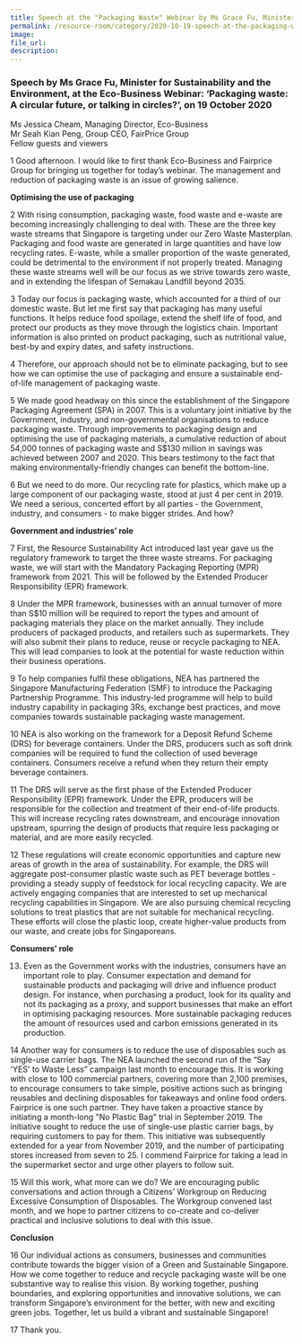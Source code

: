 ```yaml
---  
title: Speech at the "Packaging Waste" Webinar by Ms Grace Fu, Minister for Sustainability and the Environment, organised by Eco-Business  
permalink: /resource-room/category/2020-10-19-speech-at-the-packaging-waste-webinar/  
image:  
file_url:  
description:  
---  
```


### Speech by Ms Grace Fu, Minister for Sustainability and the Environment, at the Eco-Business Webinar: ‘Packaging waste: A circular future, or talking in circles?’, on 19 October 2020  

Ms Jessica Cheam, Managing Director, Eco-Business  
Mr Seah Kian Peng, Group CEO, FairPrice Group  
Fellow guests and viewers  

1 Good afternoon. I would like to first thank Eco-Business and Fairprice Group for bringing us together for today’s webinar. The management and reduction of packaging waste is an issue of growing salience.  

**Optimising the use of packaging**  

2 With rising consumption, packaging waste, food waste and e-waste are becoming increasingly challenging to deal with. These are the three key waste streams that Singapore is targeting under our Zero Waste Masterplan. Packaging and food waste are generated in large quantities and have low recycling rates. E-waste, while a smaller proportion of the waste generated, could be detrimental to the environment if not properly treated. Managing these waste streams well will be our focus as we strive towards zero waste, and in extending the lifespan of Semakau Landfill beyond 2035.  

3 Today our focus is packaging waste, which accounted for a third of our domestic waste. But let me first say that packaging has many useful functions. It helps reduce food spoilage, extend the shelf life of food, and protect our products as they move through the logistics chain. Important information is also printed on product packaging, such as nutritional value, best-by and expiry dates, and safety instructions.  

4 Therefore, our approach should not be to eliminate packaging, but to see how we can optimise the use of packaging and ensure a sustainable end-of-life management of packaging waste.  

5 We made good headway on this since the establishment of the Singapore Packaging Agreement (SPA) in 2007. This is a voluntary joint initiative by the Government, industry, and non-governmental organisations to reduce packaging waste. Through improvements to packaging design and optimising the use of packaging materials, a cumulative reduction of about 54,000 tonnes of packaging waste and S$130 million in savings was achieved between 2007 and 2020. This bears testimony to the fact that making environmentally-friendly changes can benefit the bottom-line.  

6 But we need to do more. Our recycling rate for plastics, which make up a large component of our packaging waste, stood at just 4 per cent in 2019. We need a serious, concerted effort by all parties - the Government, industry, and consumers - to make bigger strides. And how?  

**Government and industries’ role**  

7 First, the Resource Sustainability Act introduced last year gave us the regulatory framework to target the three waste streams. For packaging waste, we will start with the Mandatory Packaging Reporting (MPR) framework from 2021. This will be followed by the Extended Producer Responsibility (EPR) framework.  

8 Under the MPR framework, businesses with an annual turnover of more than S$10 million will be required to report the types and amount of packaging materials they place on the market annually. They include producers of packaged products, and retailers such as supermarkets. They will also submit their plans to reduce, reuse or recycle packaging to NEA. This will lead companies to look at the potential for waste reduction within their business operations.  

9 To help companies fulfil these obligations, NEA has partnered the Singapore Manufacturing Federation (SMF) to introduce the Packaging Partnership Programme. This industry-led programme will help to build industry capability in packaging 3Rs, exchange best practices, and move companies towards sustainable packaging waste management.  

10 NEA is also working on the framework for a Deposit Refund Scheme (DRS) for beverage containers. Under the DRS, producers such as soft drink companies will be required to fund the collection of used beverage containers. Consumers receive a refund when they return their empty beverage containers.  

11 The DRS will serve as the first phase of the Extended Producer Responsibility (EPR) framework. Under the EPR, producers will be responsible for the collection and treatment of their end-of-life products. This will increase recycling rates downstream, and encourage innovation upstream, spurring the design of products that require less packaging or material, and are more easily recycled.  

12 These regulations will create economic opportunities and capture new areas of growth in the area of sustainability. For example, the DRS will aggregate post-consumer plastic waste such as PET beverage bottles - providing a steady supply of feedstock for local recycling capacity. We are actively engaging companies that are interested to set up mechanical recycling capabilities in Singapore. We are also pursuing chemical recycling solutions to treat plastics that are not suitable for mechanical recycling. These efforts will close the plastic loop, create higher-value products from our waste, and create jobs for Singaporeans.  

**Consumers’ role**  

13. Even as the Government works with the industries, consumers have an important role to play. Consumer expectation and demand for sustainable products and packaging will drive and influence product design. For instance, when purchasing a product, look for its quality and not its packaging as a proxy, and support businesses that make an effort in optimising packaging resources. More sustainable packaging reduces the amount of resources used and carbon emissions generated in its production.  

14 Another way for consumers is to reduce the use of disposables such as single-use carrier bags. The NEA launched the second run of the “Say 'YES' to Waste Less” campaign last month to encourage this. It is working with close to 100 commercial partners, covering more than 2,100 premises, to encourage consumers to take simple, positive actions such as bringing reusables and declining disposables for takeaways and online food orders. Fairprice is one such partner. They have taken a proactive stance by initiating a month-long "No Plastic Bag" trial in September 2019. The initiative sought to reduce the use of single-use plastic carrier bags, by requiring customers to pay for them. This initiative was subsequently extended for a year from November 2019, and the number of participating stores increased from seven to 25. I commend Fairprice for taking a lead in the supermarket sector and urge other players to follow suit.  

15 Will this work, what more can we do? We are encouraging public conversations and action through a Citizens’ Workgroup on Reducing Excessive Consumption of Disposables. The Workgroup convened last month, and we hope to partner citizens to co-create and co-deliver practical and inclusive solutions to deal with this issue.  

**Conclusion**  

16 Our individual actions as consumers, businesses and communities contribute towards the bigger vision of a Green and Sustainable Singapore. How we come together to reduce and recycle packaging waste will be one substantive way to realise this vision. By working together, pushing boundaries, and exploring opportunities and innovative solutions, we can transform Singapore’s environment for the better, with new and exciting green jobs. Together, let us build a vibrant and sustainable Singapore!  

17 Thank you.  

